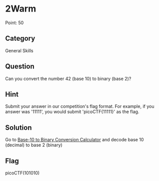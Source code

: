 # 2Warm

Point: 50

## Category

General Skills

## Question

Can you convert the number 42 \(base 10\) to binary \(base 2\)?

## Hint

Submit your answer in our competition's flag format. For example, if you answer was '11111', you would submit 'picoCTF{11111}' as the flag.

## Solution

Go to [Base-10 to Binary Conversion Calculator](http://www.unitconversion.org/numbers/base-10-to-binary-conversion.html) and decode base 10 \(decimal\) to base 2 \(binary\)

## Flag

picoCTF\(101010\)

